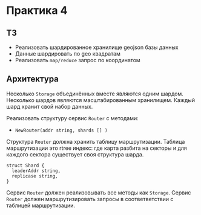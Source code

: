 # Практика 4

## ТЗ

- Реализовать шардированное хранилище geojson базы данных
- Данные шардировать по geo квадратам
- Реализовать `map/reduce` запрос по координатом

## Архитектура

Несколько `Storage` объединённых вместе являются одним шардом.
Несколько шардов являются масштабированным хранилищем.
Каждый шард хранит свой набор данных.

Реализовать структуру сервис `Router` c методами:
- `NewRouter(addr string, shards [] )`

Структура `Router` должна хранить таблицу маршрутизации.
Таблица маршрутизации это rtree индекс: где карта разбита на секторы и для каждого сектора существует своя структура шарда.
```golang
struct Shard {
  leaderAddr string,
  replicase string,
}
```

Сервис `Router` должен реализовывать все методы как `Storage`.
Сервис `Router` должен маршрутизировать запросы в соответветствии с таблицей маршрутизации.
